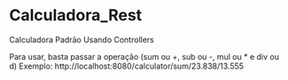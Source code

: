 # Calculadora_Rest
Calculadora Padrão Usando Controllers

Para usar, basta passar a operação (sum ou +, sub ou -, mul ou * e div ou d)
Exemplo:
http://localhost:8080/calculator/sum/23.838/13.555
